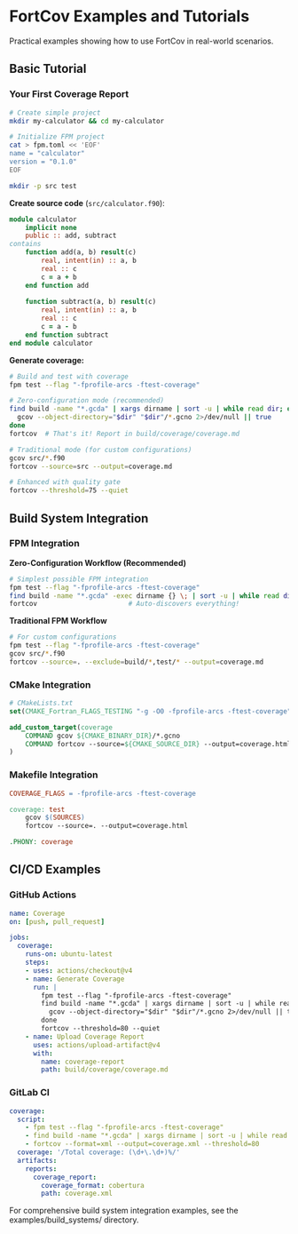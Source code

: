 # FortCov Examples and Tutorials

Practical examples showing how to use FortCov in real-world scenarios.

## Basic Tutorial

### Your First Coverage Report

```bash
# Create simple project
mkdir my-calculator && cd my-calculator

# Initialize FPM project
cat > fpm.toml << 'EOF'
name = "calculator"
version = "0.1.0"
EOF

mkdir -p src test
```

**Create source code** (`src/calculator.f90`):

```fortran
module calculator
    implicit none
    public :: add, subtract
contains
    function add(a, b) result(c)
        real, intent(in) :: a, b
        real :: c
        c = a + b
    end function add
    
    function subtract(a, b) result(c)
        real, intent(in) :: a, b
        real :: c
        c = a - b
    end function subtract
end module calculator
```

**Generate coverage:**

```bash
# Build and test with coverage
fpm test --flag "-fprofile-arcs -ftest-coverage"

# Zero-configuration mode (recommended)
find build -name "*.gcda" | xargs dirname | sort -u | while read dir; do
  gcov --object-directory="$dir" "$dir"/*.gcno 2>/dev/null || true
done
fortcov  # That's it! Report in build/coverage/coverage.md

# Traditional mode (for custom configurations)
gcov src/*.f90
fortcov --source=src --output=coverage.md

# Enhanced with quality gate
fortcov --threshold=75 --quiet
```

## Build System Integration

### FPM Integration

**Zero-Configuration Workflow (Recommended)**

```bash
# Simplest possible FPM integration
fpm test --flag "-fprofile-arcs -ftest-coverage"
find build -name "*.gcda" -exec dirname {} \; | sort -u | while read dir; do gcov --object-directory="$dir" "$dir"/*.gcno; done  # FPM-aware coverage
fortcov                       # Auto-discovers everything!
```

**Traditional FPM Workflow**

```bash
# For custom configurations
fpm test --flag "-fprofile-arcs -ftest-coverage"
gcov src/*.f90
fortcov --source=. --exclude=build/*,test/* --output=coverage.md
```

### CMake Integration

```cmake
# CMakeLists.txt
set(CMAKE_Fortran_FLAGS_TESTING "-g -O0 -fprofile-arcs -ftest-coverage")

add_custom_target(coverage
    COMMAND gcov ${CMAKE_BINARY_DIR}/*.gcno
    COMMAND fortcov --source=${CMAKE_SOURCE_DIR} --output=coverage.html
)
```

### Makefile Integration

```makefile
COVERAGE_FLAGS = -fprofile-arcs -ftest-coverage

coverage: test
	gcov $(SOURCES)
	fortcov --source=. --output=coverage.html

.PHONY: coverage
```

## CI/CD Examples

### GitHub Actions

```yaml
name: Coverage
on: [push, pull_request]

jobs:
  coverage:
    runs-on: ubuntu-latest
    steps:
    - uses: actions/checkout@v4
    - name: Generate Coverage
      run: |
        fpm test --flag "-fprofile-arcs -ftest-coverage"
        find build -name "*.gcda" | xargs dirname | sort -u | while read dir; do
          gcov --object-directory="$dir" "$dir"/*.gcno 2>/dev/null || true
        done
        fortcov --threshold=80 --quiet
    - name: Upload Coverage Report
      uses: actions/upload-artifact@v4
      with:
        name: coverage-report
        path: build/coverage/coverage.md
```

### GitLab CI

```yaml
coverage:
  script:
    - fpm test --flag "-fprofile-arcs -ftest-coverage"
    - find build -name "*.gcda" | xargs dirname | sort -u | while read dir; do gcov --object-directory="$dir" "$dir"/*.gcno; done
    - fortcov --format=xml --output=coverage.xml --threshold=80
  coverage: '/Total coverage: (\d+\.\d+)%/'
  artifacts:
    reports:
      coverage_report:
        coverage_format: cobertura
        path: coverage.xml
```

For comprehensive build system integration examples, see the examples/build_systems/ directory.